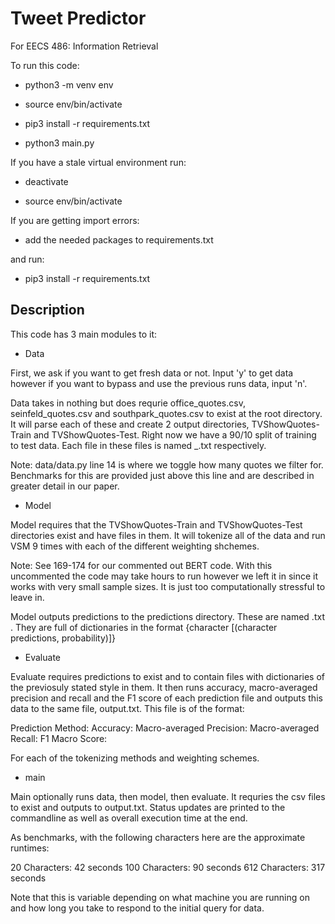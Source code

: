 # Tweet Predictor

For EECS 486: Information Retrieval

To run this code:

* python3 -m venv env

* source env/bin/activate

* pip3 install -r requirements.txt

* python3 main.py

If you have a stale virtual environment run:

* deactivate

* source env/bin/activate

If you are getting import errors:

* add the needed packages to requirements.txt

and run:

* pip3 install -r requirements.txt

## Description ##

This code has 3 main modules to it:

* Data

First, we ask if you want to get fresh data or not. Input 'y' to get data however if you want to bypass and use the previous runs data, input 'n'.

Data takes in nothing but does requrie office_quotes.csv, seinfeld_quotes.csv and southpark_quotes.csv to exist at the root directory. It will parse each of these and create 2 output directories, TVShowQuotes-Train and TVShowQuotes-Test. Right now we have a 90/10 split of training to test data. Each file in these files is named <showname>_<character>.txt respectively.

Note: data/data.py line 14 is where we toggle how many quotes we filter for. Benchmarks for this are provided just above this line and are described in greater detail in our paper.

* Model

Model requires that the TVShowQuotes-Train and TVShowQuotes-Test directories exist and have files in them. It will tokenize all of the data and run VSM 9 times with each of the different weighting shchemes.

Note: See 169-174 for our commented out BERT code. With this uncommented the code may take hours to run however we left it in since it works with very small sample sizes. It is just too computationally stressful to leave in.

Model outputs predictions to the predictions directory. These are named <tokenizing method><weighting scheme>.txt . They are full of dictionaries in the format {character [(character predictions, probability)]}

* Evaluate

Evaluate requires predictions to exist and to contain files with dictionaries of the previosuly stated style in them. It then runs accuracy, macro-averaged precision and recall and the F1 score of each prediction file and outputs this data to the same file, output.txt. This file is of the format:

Prediction Method: <tokenizing method><weighting scheme>
Accuracy:
Macro-averaged Precision:
Macro-averaged Recall:
F1 Macro Score:

For each of the tokenizing methods and weighting schemes.

* main

Main optionally runs data, then model, then evaluate. It requries the csv files to exist and outputs to output.txt. Status updates are printed to the commandline as well as overall execution time at the end.

As benchmarks, with the following characters here are the approximate runtimes:

20 Characters: 42 seconds
100 Characters: 90 seconds
612 Characters: 317 seconds

Note that this is variable depending on what machine you are running on and how long you take to respond to the initial query for data.
